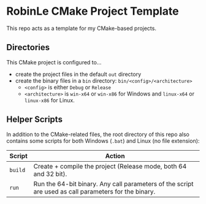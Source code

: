 # RobinLe CMake Project Template

This repo acts as a template for my CMake-based projects.


## Directories

This CMake project is configured to...

- create the project files in the default `out` directory
- create the binary files in a `bin` directory: `bin/<config>/<architecture>`
  - `<config>` is either `Debug` or `Release`
  - `<architecture>` is `win-x64` or `win-x86` for Windows and `linux-x64` or `linux-x86` for Linux.


## Helper Scripts

In addition to the CMake-related files, the root directory of this repo
also contains some scripts for both Windows (`.bat`) and Linux (no file
extension):

| Script  | Action |
|---------|--------|
| `build` | Create + compile the project (Release mode, both 64 and 32 bit). |
| `run`   | Run the 64-bit binary. Any call parameters of the script are used as call parameters for the binary. |
